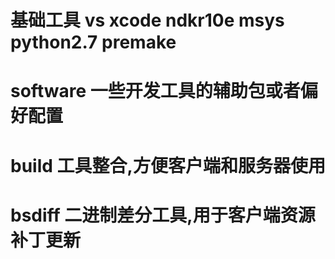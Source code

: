 # 基础工具 vs xcode ndkr10e msys python2.7 premake

# software 一些开发工具的辅助包或者偏好配置

# build    工具整合,方便客户端和服务器使用

# bsdiff   二进制差分工具,用于客户端资源补丁更新